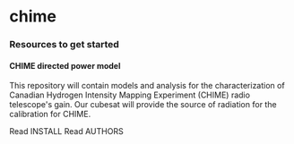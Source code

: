 # chime

### Resources to get started

#### CHIME directed power model
This repository will contain models and analysis for the characterization of Canadian Hydrogen Intensity Mapping Experiment (CHIME) radio telescope's gain.
Our cubesat will provide the source of radiation for the calibration for CHIME.

Read INSTALL
Read AUTHORS